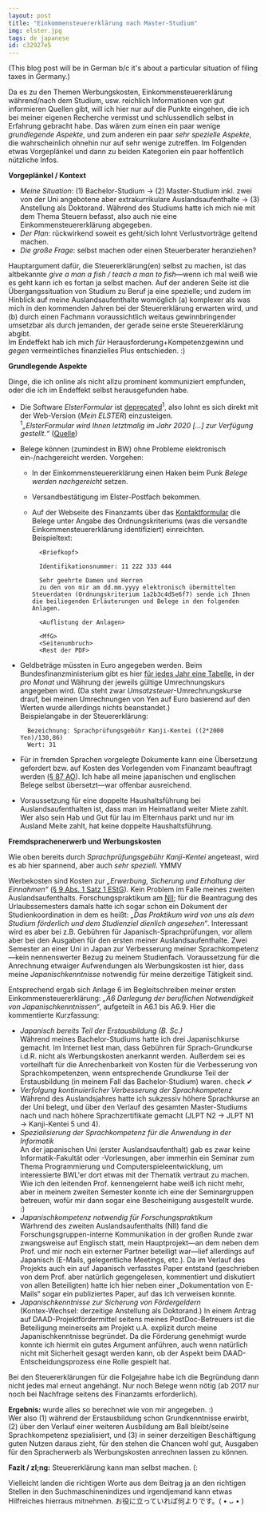 ```yaml
---
layout: post
title: "Einkommen­steuer­erklärung nach Master-Studium"
img: elster.jpg
tags: de japanese
id: c32927e5
---
```


(This blog post will be in German b/c it's about a particular situation of filing taxes in Germany.)

Da es zu den Themen Werbungskosten, Einkommensteuererklärung während/nach dem Studium, usw. reichlich Informationen von gut informieren Quellen gibt, will ich hier nur auf die Punkte eingehen, die ich bei meiner eigenen Recherche vermisst und schlussendlich selbst in Erfahrung gebracht habe. Das wären zum einen ein paar wenige *grundlegende Aspekte*, und zum anderen ein paar *sehr spezielle Aspekte*, die wahrscheinlich ohnehin nur auf sehr wenige zutreffen. Im Folgenden etwas Vorgeplänkel und dann zu beiden Kategorien ein paar hoffentlich nützliche Infos.

**Vorgeplänkel / Kontext**

* *Meine Situation*: (1) Bachelor-Studium → (2) Master-Studium inkl. zwei von der Uni angebotene aber extrakurrikulare Auslandsaufenthalte → (3) Anstellung als Doktorand. Während des Studiums hatte ich mich nie mit dem Thema Steuern befasst, also auch nie eine Einkommensteuererklärung abgegeben.
* *Der Plan*: rückwirkend soweit es geht/sich lohnt Verlustvorträge geltend machen.
* *Die große Frage*: selbst machen oder einen Steuerberater heranziehen?

Hauptargument dafür, die Steuererklärung(en) selbst zu machen, ist das altbekannte *give a man a fish / teach a man to fish*—wenn ich mal weiß wie es geht kann ich es fortan ja selbst machen. Auf der anderen Seite ist die Übergangssituation von Studium zu Beruf ja eine spezielle; und zudem im Hinblick auf meine Auslandsaufenthalte womöglich (a) komplexer als was mich in den kommenden Jahren bei der Steuererklärung erwarten wird, und (b) durch einen Fachmann voraussichtlich weitaus gewinnbringender umsetzbar als durch jemanden, der gerade seine erste Steuererklärung abgibt.  
Im Endeffekt hab ich mich *für* Herausforderung+Kompetenzgewinn und *gegen* vermeintliches finanzielles Plus entschieden. :) 

**Grundlegende Aspekte**

Dinge, die ich online als nicht allzu prominent kommuniziert empfunden, oder die ich im Endeffekt selbst herausgefunden habe.

* Die Software *ElsterFormular* ist [deprecated](https://en.wikipedia.org/wiki/Deprecation)<sup>1</sup>, also lohnt es sich direkt mit der Web-Version (*Mein ELSTER*) einzusteigen.  
    <sup>1</sup>*„ElsterFormular wird Ihnen letztmalig im Jahr 2020 [...] zur Verfügung gestellt.“* ([Quelle](https://www.elster.de/elsterweb/infoseite/elsterformular))
* Belege können (zumindest in BW) ohne Probleme elektronisch ein-/nachgereicht werden. Vorgehen:
    * In der Einkommensteuererklärung einen Haken beim Punk *Belege werden nachgereicht* setzen.
    * Versandbestätigung im Elster-Postfach bekommen.
    * Auf der Webseite des Finanzamts über das [Kontaktformular](https://finanzamt-bw.fv-bwl.de/,Lde/Startseite/Service/Kontaktformular) die Belege unter Angabe des Ordnungskriteriums (was die versandte Einkommensteuererklärung identifiziert) einreichten.  
        Beispieltext:  

            <Briefkopf>            

            Identifikationsnummer: 11 222 333 444
            
            Sehr geehrte Damen und Herren
            zu den von mir am dd.mm.yyyy elektronisch übermittelten Steuerdaten (Ordnungskriterium 1a2b3c4d5e6f7) sende ich Ihnen die beiliegenden Erläuterungen und Belege in den folgenden Anlagen.
            
            <Auflistung der Anlagen>
            
            <MfG>
            <Seitenumbruch>
            <Rest der PDF>

* Geldbeträge müssten in Euro angegeben werden. Beim Bundesfinanzministerium gibt es hier [für jedes Jahr eine Tabelle](https://www.bundesfinanzministerium.de/Web/DE/Service/Publikationen/Umsatzsteuer_Umrechnungskurse/umsatzsteuer_umrechnungskurse.html), in der *pro Monat* und Währung der jeweils gültige Umrechnungskurs angegeben wird.
    (Da steht zwar *Umsatzsteuer*-Umrechnungskurse drauf, bei meinen Umrechnungen von Yen auf Euro basierend auf den Werten wurde allerdings nichts beanstandet.)  
    Beispielangabe in der Steuererklärung:  

        Bezeichnung: Sprachprüfungsgebühr Kanji-Kentei ((2*2000 Yen)/130,86)
        Wert: 31

* Für in fremden Sprachen vorgelegte Dokumente kann eine Übersetzung gefordert bzw. auf Kosten des Vorlegenden vom Finanzamt beauftragt werden ([§ 87 AO](https://www.gesetze-im-internet.de/ao_1977/__87.html)). Ich habe all meine japanischen und englischen Belege selbst übersetzt—war offenbar ausreichend.
* Voraussetzung für eine doppelte Haushaltsführung bei Auslandsaufenthalten ist, dass man im Heimatland weiter Miete zahlt. Wer also sein Hab und Gut für lau im Elternhaus parkt und nur im Ausland Meite zahlt, hat keine doppelte Haushaltsführung.

**Fremdsprachenerwerb und Werbungskosten**

Wie oben bereits durch *Sprachprüfungsgebühr Kanji-Kentei* angeteast, wird es ab hier spannend, aber auch *sehr speziell*. YMMV

Werbekosten sind Kosten zur *„Erwerbung, Sicherung und Erhaltung der Einnahmen“* ([§ 9 Abs. 1 Satz 1 EStG](https://www.gesetze-im-internet.de/estg/__9.html)). Kein Problem im Falle meines zweiten Auslandsaufenthalts. Forschungspraktikum am [NII](https://www.nii.ac.jp/); für die Beantragung des Urlaubssemesters damals hatte ich sogar schon ein Dokument der Studienkoordination in dem es heißt: *„Das Praktikum wird von uns als dem Studium förderlich und dem Studienziel dienlich angesehen“*. Interessant wird es aber bei z.B. Gebühren für Japanisch-Sprachprüfungen, vor allem aber bei den Ausgaben für den ersten meiner Auslandsaufenthalte. Zwei Semester an einer Uni in Japan zur Verbesserung meiner Sprachkompetenz—kein nennenswerter Bezug zu meinem Studienfach. Voraussetzung für die Anrechnung etwaiger Aufwendungen als Werbungskosten ist hier, dass meine *Japanischkenntnisse* notwendig für meine derzeitige Tätigkeit sind.

Entsprechend ergab sich Anlage 6 im Begleitschreiben meiner ersten Einkommensteuererklärung: *„A6 Darlegung der beruflichen Notwendigkeit von Japanischkenntnissen“*, aufgeteilt in A6.1 bis A6.9. Hier die kommentierte Kurzfassung:

* *Japanisch bereits Teil der Erstausbildung (B. Sc.)*  
    Während meines Bachelor-Studiums hatte ich drei Japanischkurse gemacht. Im Internet liest man, dass Gebühren für Sprach-Grundkurse i.d.R. nicht als Werbungskosten anerkannt werden. Außerdem sei es vorteilhaft für die Anrechenbarkeit von Kosten für die Verbesserung von Sprachkompetenzen, wenn entsprechende Grundkurse Teil der Erstausbildung (in meinem Fall das Bachelor-Studium) waren. check ✔
* *Verfolgung kontinuierlicher Verbesserung der Sprachkompetenz*  
    Während des Auslandsjahres hatte ich sukzessiv höhere Sprachkurse an der Uni belegt, und über den Verlauf des gesamten Master-Studiums nach und nach höhere Sprachzertifikate gemacht (JLPT N2 → JLPT N1 → Kanji-Kentei 5 und 4). 
* *Spezialisierung der Sprachkompetenz für die Anwendung in der Informatik*  
    An der japanischen Uni (erster Auslandsaufenthalt) gab es zwar keine Informatik-Fakultät oder -Vorlesungen, aber immerhin ein Seminar zum Thema Programmierung und Computerspieleentwicklung, um interessierte BWL'er dort etwas mit der Thematik vertraut zu machen. Wie ich den leitenden Prof. kennengelernt habe weiß ich nicht mehr, aber in meinem zweiten Semester konnte ich eine der Seminargruppen betreuen, wofür mir dann sogar eine Bescheinigung ausgestellt wurde. :)
* *Japanischkompetenz notwendig für Forschungspraktikum*  
    Wärhrend des zweiten Auslandsaufenthalts (NII) fand die Forschungsgruppen-interne Kommunikation in der großen Runde zwar zwangsweise auf Englisch statt, mein Hauptprojekt—an dem neben dem Prof. und mir noch ein externer Partner beteiligt war—lief allerdings auf Japanisch (E-Mails, gelegentliche Meetings, etc.). Da im Verlauf des Projekts auch ein auf Japanisch verfasstes Paper entstand (geschrieben von dem Prof. aber natürlich gegengelesen, kommentiert und diskutiert von allen Beteiligten) hatte ich hier neben einer „Dokumentation von E-Mails“ sogar ein publiziertes Paper, auf das ich verweisen konnte.  
* *Japanischkenntnisse zur Sicherung von Fördergeldern*  
    (Kontex-Wechsel: derzeitige Anstellung als Doktorand.) In einem Antrag auf DAAD-Projektfördermittel seitens meines PostDoc-Betreuers ist die Beteiligung meinerseits am Projekt u.A. explizit durch meine Japanischkenntnisse begründet. Da die Förderung genehmigt wurde konnte ich hiermit ein gutes Argument anführen, auch wenn natürlich nicht mit Sicherheit gesagt werden kann, ob der Aspekt beim DAAD-Entscheidungsprozess eine Rolle gespielt hat.

Bei den Steuererklärungen für die Folgejahre habe ich die Begründung dann nicht jedes mal erneut angehängt. Nur noch Belege wenn nötig (ab 2017 nur noch bei Nachfrage seitens des Finanzamts erforderlich).

**Ergebnis:** wurde alles so berechnet wie von mir angegeben. :)  
Wer also (1) während der Erstausbildung schon Grundkenntnisse erwirbt, (2) über den Verlauf einer weiteren Ausbildung am Ball bleibt/seine Sprachkompetenz spezialisiert, und (3) in seiner derzeitigen Beschäftigung guten Nutzen daraus zieht, für den stehen die Chancen wohl gut, Ausgaben für den Spracherwerb als Werbungskosten anrechnen lassen zu können.

**Fazit / zl;ng:** Steuererklärung kann man selbst machen. (:

Vielleicht landen die richtigen Worte aus dem Beitrag ja an den richtigen Stellen in den Suchmaschinenindizes und irgendjemand kann etwas Hilfreiches hierraus mitnehmen. お役に立っていれば何よりです。( • ᴗ • )
